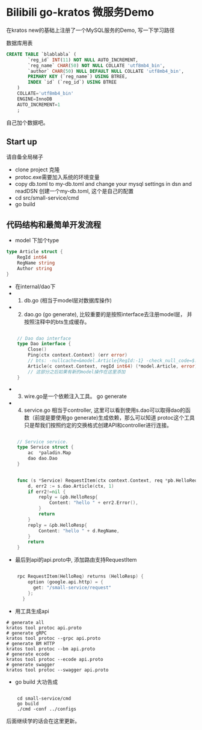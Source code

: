 # Bilibili go-kratos 微服务Demo

在kratos new的基础上注册了一个MySQL服务的Demo, 写一下学习路径

数据库用表

```sql
CREATE TABLE `blablabla` (
    	`reg_id` INT(11) NOT NULL AUTO_INCREMENT,
    	`reg_name` CHAR(50) NOT NULL COLLATE 'utf8mb4_bin',
    	`author` CHAR(50) NULL DEFAULT NULL COLLATE 'utf8mb4_bin',
    	PRIMARY KEY (`reg_name`) USING BTREE,
    	INDEX `id` (`reg_id`) USING BTREE
    )
    COLLATE='utf8mb4_bin'
    ENGINE=InnoDB
    AUTO_INCREMENT=1
    ;
```

自己加个数据吧。
    
## Start up

请自备全局梯子
- clone project 克隆
- protoc.exe需要加入系统的环境变量
- copy db.toml to my-db.toml and change your mysql settings in dsn and readDSN 创建一个my-db.toml, 这个是自己的配置
- cd src/small-service/cmd  
- go build

## 代码结构和最简单开发流程
- model 下加个type
```go
type Article struct {
	RegId int64
	RegName string
	Author string
}
```
- 在internal/dao下
- 1. db.go (相当于model层对数据库操作)
- 2. dao.go (go generate), 比较重要的是按照interface去注册model层， 并按照注释中的bts生成缓存。
```go

    // Dao dao interface
    type Dao interface {
        Close()
        Ping(ctx context.Context) (err error)
        // bts: -nullcache=&model.Article{RegId:-1} -check_null_code=$!=nil&&$.RegId==-1
        Article(c context.Context, regId int64) (*model.Article, error)
        // 这部分之后如果有新的model操作在这里添加
    }
```
- 3. wire.go是一个依赖注入工具。 go generate
- 4. service.go 相当于controller, 这里可以看到使用s.dao可以取得dao的函数（前提是要使用go generate)生成依赖，那么可以知道
protoc这个工具只是帮我们按照约定的交换格式创建API和controller进行连接。

```go

    // Service service.
    type Service struct {
        ac  *paladin.Map
        dao dao.Dao
    }

    
    func (s *Service) RequestItem(ctx context.Context, req *pb.HelloReq) (reply *pb.HelloResp, err error) {
    	d, err2 := s.dao.Article(ctx, 1)
    	if err2!=nil {
    		reply = &pb.HelloResp{
    			Content: "hello " + err2.Error(),
    		}
    		return
    	}
    	reply = &pb.HelloResp{
    		Content: "hello " + d.RegName,
    	}
    	return
    }


```

- 最后到api的api.proto中, 添加路由支持RequestItem

```go

    rpc RequestItem(HelloReq) returns (HelloResp) {
        option (google.api.http) = {
          get: "/small-service/request"
        };
      }


```

- 用工具生成api

```shell
# generate all
kratos tool protoc api.proto
# generate gRPC
kratos tool protoc --grpc api.proto
# generate BM HTTP
kratos tool protoc --bm api.proto
# generate ecode
kratos tool protoc --ecode api.proto
# generate swagger
kratos tool protoc --swagger api.proto
```

- go build 大功告成

```shell script

    cd small-service/cmd
    go build
    ./cmd -conf ../configs

```


后面继续学的话会在这里更新。